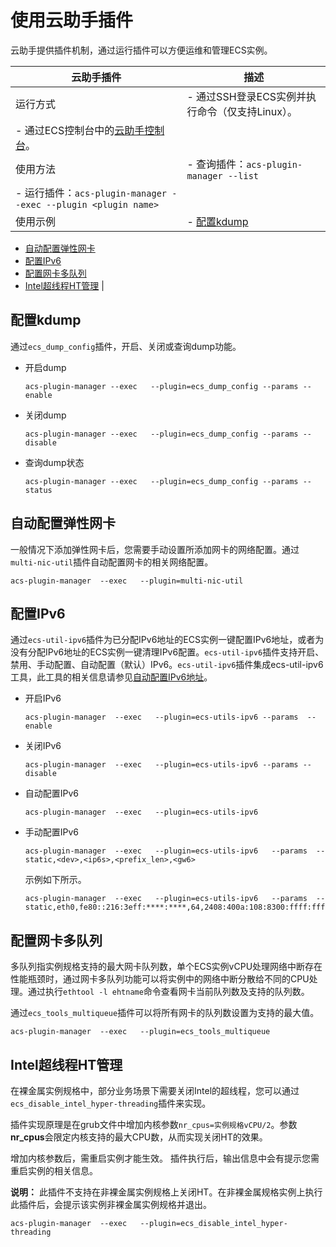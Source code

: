 # 使用云助手插件

云助手提供插件机制，通过运行插件可以方便运维和管理ECS实例。

|云助手插件|描述|
|-----|--|
|运行方式|-   通过SSH登录ECS实例并执行命令（仅支持Linux）。
-   通过ECS控制台中的[云助手控制台](https://ecs.console.aliyun.com/#/cloudAssistant/region/cn-hangzhou)。 |
|使用方法|-   查询插件：`acs-plugin-manager --list`
-   运行插件：`acs-plugin-manager --exec --plugin <plugin name>` |
|使用示例|-   [配置kdump](#section_qoj_m21_naf)
-   [自动配置弹性网卡](#section_okd_pex_wj4)
-   [配置IPv6](#section_bwr_si1_joa)
-   [配置网卡多队列](#section_xeh_s2g_rju)
-   [Intel超线程HT管理](#section_5rc_xrv_ya1) |

## 配置kdump

通过`ecs_dump_config`插件，开启、关闭或查询dump功能。

-   开启dump

    ```
    acs-plugin-manager --exec   --plugin=ecs_dump_config --params --enable
    ```

-   关闭dump

    ```
    acs-plugin-manager --exec   --plugin=ecs_dump_config --params --disable
    ```

-   查询dump状态

    ```
    acs-plugin-manager --exec   --plugin=ecs_dump_config --params --status
    ```


## 自动配置弹性网卡

一般情况下添加弹性网卡后，您需要手动设置所添加网卡的网络配置。通过`multi-nic-util`插件自动配置网卡的相关网络配置。

```
acs-plugin-manager  --exec   --plugin=multi-nic-util
```

## 配置IPv6

通过`ecs-util-ipv6`插件为已分配IPv6地址的ECS实例一键配置IPv6地址，或者为没有分配IPv6地址的ECS实例一键清理IPv6配置。`ecs-util-ipv6`插件支持开启、禁用、手动配置、自动配置（默认）IPv6。`ecs-util-ipv6`插件集成ecs-util-ipv6工具，此工具的相关信息请参见[自动配置IPv6地址](/cn.zh-CN/网络/配置IPv6地址/Linux实例配置IPv6地址/步骤4：配置IPv6地址.md)。

-   开启IPv6

    ```
    acs-plugin-manager  --exec   --plugin=ecs-utils-ipv6 --params  --enable
    ```

-   关闭IPv6

    ```
    acs-plugin-manager  --exec   --plugin=ecs-utils-ipv6 --params --disable
    ```

-   自动配置IPv6

    ```
    acs-plugin-manager  --exec   --plugin=ecs-utils-ipv6
    ```

-   手动配置IPv6

    ```
    acs-plugin-manager  --exec   --plugin=ecs-utils-ipv6   --params  --static,<dev>,<ip6s>,<prefix_len>,<gw6>
    ```

    示例如下所示。

    ```
    acs-plugin-manager  --exec   --plugin=ecs-utils-ipv6   --params  --static,eth0,fe80::216:3eff:****:****,64,2408:400a:108:8300:ffff:ffff:****:****
    ```


## 配置网卡多队列

多队列指实例规格支持的最大网卡队列数，单个ECS实例vCPU处理网络中断存在性能瓶颈时，通过网卡多队列功能可以将实例中的网络中断分散给不同的CPU处理。通过执行`ethtool -l ehtname`命令查看网卡当前队列数及支持的队列数。

通过`ecs_tools_multiqueue`插件可以将所有网卡的队列数设置为支持的最大值。

```
acs-plugin-manager  --exec   --plugin=ecs_tools_multiqueue
```

## Intel超线程HT管理

在裸金属实例规格中，部分业务场景下需要关闭Intel的超线程，您可以通过`ecs_disable_intel_hyper-threading`插件来实现。

插件实现原理是在grub文件中增加内核参数`nr_cpus=实例规格vCPU/2`。参数**nr\_cpus**会限定内核支持的最大CPU数，从而实现关闭HT的效果。

增加内核参数后，需重启实例才能生效。 插件执行后，输出信息中会有提示您需重启实例的相关信息。

**说明：** 此插件不支持在非裸金属实例规格上关闭HT。在非裸金属规格实例上执行此插件后，会提示该实例非裸金属实例规格并退出。

```
acs-plugin-manager  --exec   --plugin=ecs_disable_intel_hyper-threading
```

